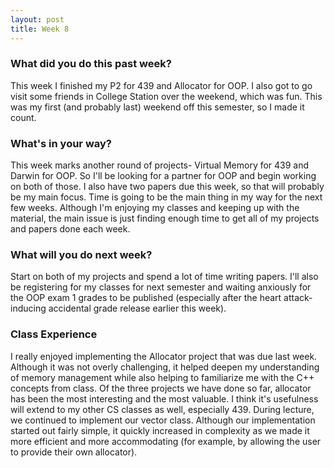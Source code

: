 ```yaml
---
layout: post
title: Week 8
---
```


### What did you do this past week?
This week I finished my P2 for 439 and Allocator for OOP. I also got to go visit some friends in College Station over the weekend, which was fun. This was my first (and probably last) weekend off this semester, so I made it count. 

### What's in your way?
This week marks another round of projects- Virtual Memory for 439 and Darwin for OOP. So I'll be looking for a partner for OOP and begin working on both of those. I also have two papers due this week, so that will probably be my main focus. Time is going to be the main thing in my way for the next few weeks. Although I'm enjoying my classes and keeping up with the material, the main issue is just finding enough time to get all of my projects and papers done each week. 

### What will you do next week?
Start on both of my projects and spend a lot of time writing papers. I'll also be registering for my classes for next semester and waiting anxiously for the OOP exam 1 grades to be published (especially after the heart attack-inducing accidental grade release earlier this week).

### Class Experience
I really enjoyed implementing the Allocator project that was due last week. Although it was not overly challenging, it helped deepen my understanding of memory management while also helping to familiarize me with the C++ concepts from class. Of the three projects we have done so far, allocator has been the most interesting and the most valuable. I think it's usefulness will extend to my other CS classes as well, especially 439. During lecture, we continued to implement our vector class. Although our implementation started out fairly simple, it quickly increased in complexity as we made it more efficient and more accommodating (for example, by allowing the user to provide their own allocator). 
